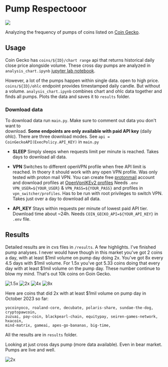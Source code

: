 # Pump Respectooor
<img src="pump_respectoor_v2.png"/>

Analyzing the frequency of pumps of coins listed on [Coin Gecko](https://www.coingecko.com/).

## Usage 
Coin Gecko has `coins/${ID}/chart range` api that returns historical daily close
price alongside volume. These cross day pumps are analyzed in 
`analysis_chart.ipynb` [jupyter lab notebook](https://jupyter.org/install).

However, a lot of the pumps happen within single data. open to high price. 
`coins/${ID}/ohlc` endpoint provides timestamped daily candle. But without a 
volume. `analysis_chart.ipynb` combines chart and ohlc data together and 
finds all pumps. Plots the data and saves it to `results` folder.

### Download data

To download data run `main.py`. Make sure to comment out data you don't want to    
download. __Some endpoints are only available with paid API key__ (daily ohlc).
There are three download modes. See `api = CoinGeckoAPI(ExecPolicy.API_KEY)` in 
`main.py`
- __SLEEP__ Simply sleeps when requests limit per minute is reached. Takes days 
  to download all data. 

- __VPN__ Switches to different openVPN profile when free API limit is reached. 
  In thoery it should work with any open VPN profile. Was only tested  with 
  proton mail VPN. You can create free [protonmail](proton.me) account and 
  download profiles at [OpenVpnIKEv2 profiles](https://account.proton.me/u/0/vpn/OpenVpnIKEv2) Needs `.env` 
  `VPN_USER=${YOUR_USER}` & `VPN_PASS=${YOUR_PASS}` and profiles in 
  `vpn_switcher/profiles`. Has to be run with root privileges to switch VPN. 
  Takes just over a day to download all data.

- __API_KEY__ Stays within requests per minute of lowest paid API tier. Download 
  time about ~24h. Needs `COIN_GECKO_API=${YOUR_API_KEY}` in `.env` file.

  
## Results

Detailed results are in cvs files in `/results`. A few highlights.
I've finished pump analyses. I never would have though in this market you've got
2 coins a day, with at least $1mil volume on pump day doing 2x. You've got 8x 
every 4.5 days with $1mil volume. For 1.5x you've got 5.33 coins doing that 
every day with at least $1mil volume on the pump day. These number continue to 
blow my mind. That's out 10k coins on Goin Gecko.

![1.5x](results/1.5x.png)
![2x](results/2x.png)
![4x](results/4x.png)
![8x](results/8x.png)

Here are coins that did 2x with at least $1mil volume on pump day in October 
2023 so far:
```
yocoinyoco, roaland-core, decubate, polaris-share, sundae-the-dog, cryptopawcoin,
zuzuai, pay-coin, blackpearl-chain, equitypay, seiren-games-network, hxacoin, 
mind-matrix, gameai, apes-go-bananas, big-time,  
```

All the results are in `results` folder.

Looking at just cross days pump (more data available). Even in bear market.
Pumps are live and well.

![2x](results/chart_2x.png)



